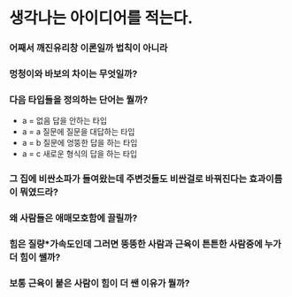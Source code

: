 # 생각나는 아이디어를 적는다.

### 어째서 깨진유리창 이론일까 법칙이 아니라
### 멍청이와 바보의 차이는 무엇일까?
### 다음 타입들을 정의하는 단어는 뭘까?
- a = 없음 답을 안하는 타입
- a = a 질문에 질문을 대답하는 타입
- a = b 질문에 엉뚱한 답을 하는 타입
- a = c 새로운 형식의 답을 하는 타입

### 그 집에 비싼소파가 들여왔는데 주변것들도 비싼걸로 바꿔진다는 효과이름이 뭐였드라?
### 왜 사람들은 애매모호함에 끌릴까?
### 힘은 질량*가속도인데 그러면 뚱뚱한 사람과 근육이 튼튼한 사람중에 누가 더 힘이 쌜까?
### 보통 근육이 붙은 사람이 힘이 더 쌘 이유가 뭘까?
